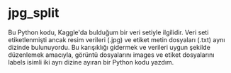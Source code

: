 # jpg_split
Bu Python kodu, Kaggle'da bulduğum bir veri setiyle ilgilidir. Veri seti etiketlenmişti ancak resim verileri (.jpg) ve etiket metin dosyaları (.txt) aynı dizinde bulunuyordu. Bu karışıklığı gidermek ve verileri uygun şekilde düzenlemek amacıyla, görüntü dosyalarını images ve etiket dosyalarını labels isimli iki ayrı dizine ayıran bir Python kodu yazdım.
